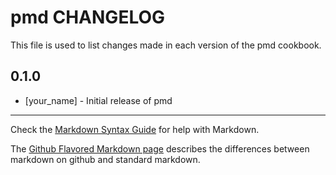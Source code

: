 pmd CHANGELOG
=============

This file is used to list changes made in each version of the pmd cookbook.

0.1.0
-----
- [your_name] - Initial release of pmd

- - -
Check the [Markdown Syntax Guide](http://daringfireball.net/projects/markdown/syntax) for help with Markdown.

The [Github Flavored Markdown page](http://github.github.com/github-flavored-markdown/) describes the differences between markdown on github and standard markdown.
